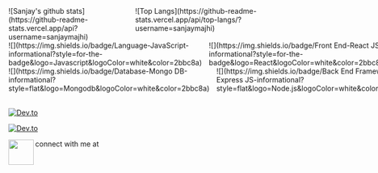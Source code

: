 <div style="display:flex;">
    <div>![Sanjay's github stats](https://github-readme-stats.vercel.app/api?username=sanjaymajhi)</div>
    <div>![Top Langs](https://github-readme-stats.vercel.app/api/top-langs/?username=sanjaymajhi)</div>
</div>

<div style="display:flex;">
    <div>
        ![](https://img.shields.io/badge/Language-JavaScript-informational?style=for-the-badge&logo=Javascript&logoColor=white&color=2bbc8a)
    </div>
    &emsp;
    <div>
        ![](https://img.shields.io/badge/Front End-React JS-informational?style=for-the-badge&logo=React&logoColor=white&color=2bbc8a)
    </div>
    &emsp;
    <div>
        ![](https://img.shields.io/badge/Back End-Node JS-informational?style=for-the-badge&logo=Node.js&logoColor=white&color=2bbc8a)
    </div>
</div>
<div style="display:flex;">
    <div>
        ![](https://img.shields.io/badge/Database-Mongo DB-informational?style=flat&logo=Mongodb&logoColor=white&color=2bbc8a)
    </div>
    &emsp;
    <div>
        ![](https://img.shields.io/badge/Back End Framework-Express JS-informational?style=flat&logo=Node.js&logoColor=white&color=2bbc8a)
    </div>
    &emsp;
    <div>
        ![](https://img.shields.io/badge/Language-C++-informational?style=flat&logo=C&logoColor=white&color=2bbc8a)
    </div>
    &emsp;
    <div>
        ![](https://img.shields.io/badge/Language-Java-informational?style=flat&logo=Java&logoColor=white&color=2bbc8a)
    </div>
    &emsp;
    <div>
        ![](https://img.shields.io/badge/Language-Python-informational?style=flat&logo=Python&logoColor=white&color=2bbc8a)
    </div>
    &emsp;
    <div>
        ![](https://img.shields.io/badge/IDE-VS Code-informational?style=flat&logo=Visual Studio Code&logoColor=white&color=2bbc8a)
    </div>
    &emsp;
    <div>![](https://img.shields.io/badge/Cloud-Google Cloud-informational?style=flat&logo=Google Cloud&logoColor=white&color=2bbc8a)
    </div>
</div>

[![Dev.to](https://github-readme-stats.vercel.app/api/pin/?username=sanjaymajhi&repo=chat-app-client)](https://github.com/thepracticaldev/dev.to)

[![Dev.to](https://github-readme-stats.vercel.app/api/pin/?username=sanjaymajhi&repo=chat-app-api)](https://github.com/thepracticaldev/dev.to)

connect with me at
<a target="_blank" href="https://www.linkedin.com/in/sanjay-majhi-898938188/">
<img align="left" width="50px" src="https://img.flaticon.com/icons/png/512/61/61109.png?size=1200x630f&pad=10,10,10,10&ext=png&bg=FFFFFFFF" />
</a>
